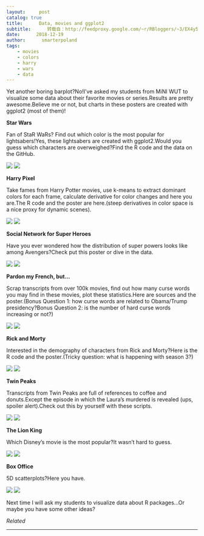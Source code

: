 ```yaml
---
layout:     post
catalog: true
title:      Data, movies and ggplot2
subtitle:      转载自：http://feedproxy.google.com/~r/RBloggers/~3/EX4y5BtBkq8/
date:      2018-12-19
author:      smarterpoland
tags:
    - movies
    - colors
    - harry
    - wars
    - data
---
```






Yet another boring barplot?No!I’ve asked my students from MiNI WUT to visualize some data about their favorite movies or series.Results are pretty awesome.Believe me or not, but charts in these posters are created with ggplot2 (most of them)!

**Star Wars**

Fan of StaR WaRs? Find out which color is the most popular for lightsabers!Yes, these lightsabers are created with ggplot2.Would you guess which characters are overweighed?Find the R code and the data on the GitHub.

![](https://i1.wp.com/smarterpoland.pl/wp-content/uploads/2018/12/StarWars.png?w=450)
![](https://i1.wp.com/smarterpoland.pl/wp-content/uploads/2018/12/StarWars.png?w=450)


**Harry Pixel**

Take fames from Harry Potter movies, use k-means to extract dominant colors for each frame, calculate derivative for color changes and here you are.The R code and the poster are here.(steep derivatives in color space is a nice proxy for dynamic scenes).

![](https://i2.wp.com/smarterpoland.pl/wp-content/uploads/2018/12/HarryPixel.png?w=450)
![](https://i2.wp.com/smarterpoland.pl/wp-content/uploads/2018/12/HarryPixel.png?w=450)


**Social Network for Super Heroes**

Have you ever wondered how the distribution of super powers looks like among Avengers?Check put this poster or dive in the data.

![](https://i1.wp.com/smarterpoland.pl/wp-content/uploads/2018/12/Marvel.png?w=450)
![](https://i1.wp.com/smarterpoland.pl/wp-content/uploads/2018/12/Marvel.png?w=450)


**Pardon my French, but…**

Scrap transcripts from over 100k movies, find out how many curse words you may find in these movies, plot these statistics.Here are sources and the poster.(Bonus Question 1: how curse words are related to Obama/Trump presidency?Bonus Question 2: is the number of hard curse words increasing or not?)

![](https://i0.wp.com/smarterpoland.pl/wp-content/uploads/2018/12/French.png?w=450)
![](https://i0.wp.com/smarterpoland.pl/wp-content/uploads/2018/12/French.png?w=450)


**Rick and Morty**

Interested in the demography of characters from Rick and Morty?Here is the R code and the poster.(Tricky question: what is happening with season 3?)

![](https://i2.wp.com/smarterpoland.pl/wp-content/uploads/2018/12/RickAndMorty.png?w=450)
![](https://i2.wp.com/smarterpoland.pl/wp-content/uploads/2018/12/RickAndMorty.png?w=450)


**Twin Peaks**

Transcripts from Twin Peaks are full of references to coffee and donuts.Except the episode in which the Laura’s murdered is revealed (ups, spoiler alert).Check out this by yourself with these scripts.

![](https://i0.wp.com/smarterpoland.pl/wp-content/uploads/2018/12/TwinPeaks.png?w=450)
![](https://i0.wp.com/smarterpoland.pl/wp-content/uploads/2018/12/TwinPeaks.png?w=450)


**The Lion King**

Which Disney’s movie is the most popular?It wasn’t hard to guess.

![](https://i1.wp.com/smarterpoland.pl/wp-content/uploads/2018/12/HakunaMatata.png?w=450)
![](https://i1.wp.com/smarterpoland.pl/wp-content/uploads/2018/12/HakunaMatata.png?w=450)


**Box Office**

5D scatterplots?Here you have.

![](https://i0.wp.com/smarterpoland.pl/wp-content/uploads/2018/12/BoxOffice.png?w=450)
![](https://i0.wp.com/smarterpoland.pl/wp-content/uploads/2018/12/BoxOffice.png?w=450)


Next time I will ask my students to visualize data about R packages…Or maybe you have some other ideas?


*Related*








---
